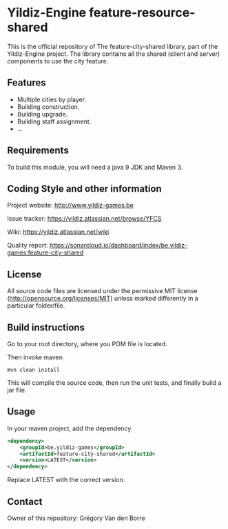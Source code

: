# Yildiz-Engine feature-resource-shared

This is the official repository of The feature-city-shared library, part of the Yildiz-Engine project.
The library contains all the shared (client and server) components to use the city feature.

## Features

* Multiple cities by player.
* Building construction.
* Building upgrade.
* Building staff assignment.
* ...

## Requirements

To build this module, you will need a java 9 JDK and Maven 3.

## Coding Style and other information

Project website:
http://www.yildiz-games.be

Issue tracker:
https://yildiz.atlassian.net/browse/YFCS

Wiki:
https://yildiz.atlassian.net/wiki

Quality report:
https://sonarcloud.io/dashboard/index/be.yildiz-games:feature-city-shared

## License

All source code files are licensed under the permissive MIT license
(http://opensource.org/licenses/MIT) unless marked differently in a particular folder/file.

## Build instructions

Go to your root directory, where you POM file is located.

Then invoke maven

	mvn clean install

This will compile the source code, then run the unit tests, and finally build a jar file.

## Usage

In your maven project, add the dependency

```xml
<dependency>
    <groupId>be.yildiz-games</groupId>
    <artifactId>feature-city-shared</artifactId>
    <version>LATEST</version>
</dependency>
```
Replace LATEST with the correct version.

## Contact
Owner of this repository: Grégory Van den Borre
